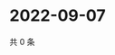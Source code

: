 # 2022-09-07

共 0 条

<!-- BEGIN WEIBO -->
<!-- 最后更新时间 Wed Sep 07 2022 21:51:33 GMT+0800 (China Standard Time) -->

<!-- END WEIBO -->
